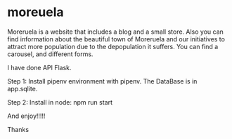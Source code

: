 # moreuela

Moreruela is a website that includes a blog and a small store. Also you can find information
about the beautiful town of Moreruela and our initiatives to attract more population due to 
the depopulation it suffers. You can find a carousel, and different forms.

I have done API Flask.

Step 1: 
Install pipenv environment with pipenv. 
The DataBase is in app.sqlite.


Step 2: 
Install in node:
npm run start


And enjoy!!!!!

Thanks 


